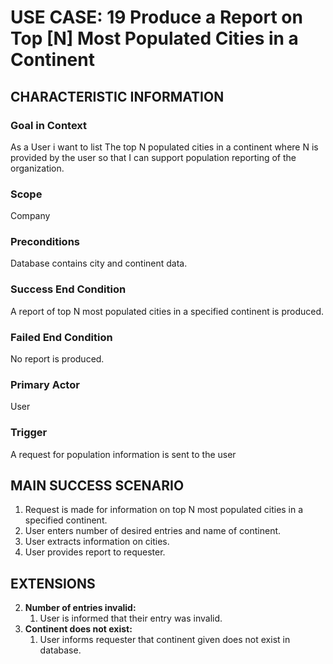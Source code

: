 # USE CASE: 19 Produce a Report on Top [N] Most Populated Cities in a Continent

## CHARACTERISTIC INFORMATION

### Goal in Context

As a User i want to list The top N populated cities in a continent where N is provided by the user so that I can support population reporting of the organization.

### Scope

Company

### Preconditions

Database contains city and continent data.

### Success End Condition

A report of top N most populated cities in a specified continent is produced.

### Failed End Condition

No report is produced.

### Primary Actor

User

### Trigger

A request for population information is sent to the user

## MAIN SUCCESS SCENARIO

1. Request is made for information on top N most populated cities in a specified continent.
2. User enters number of desired entries and name of continent.
3. User extracts information on cities.
4. User provides report to requester.

## EXTENSIONS

2. **Number of entries invalid:**
    1. User is informed that their entry was invalid.
3. **Continent does not exist:**
    1. User informs requester that continent given does not exist in database.